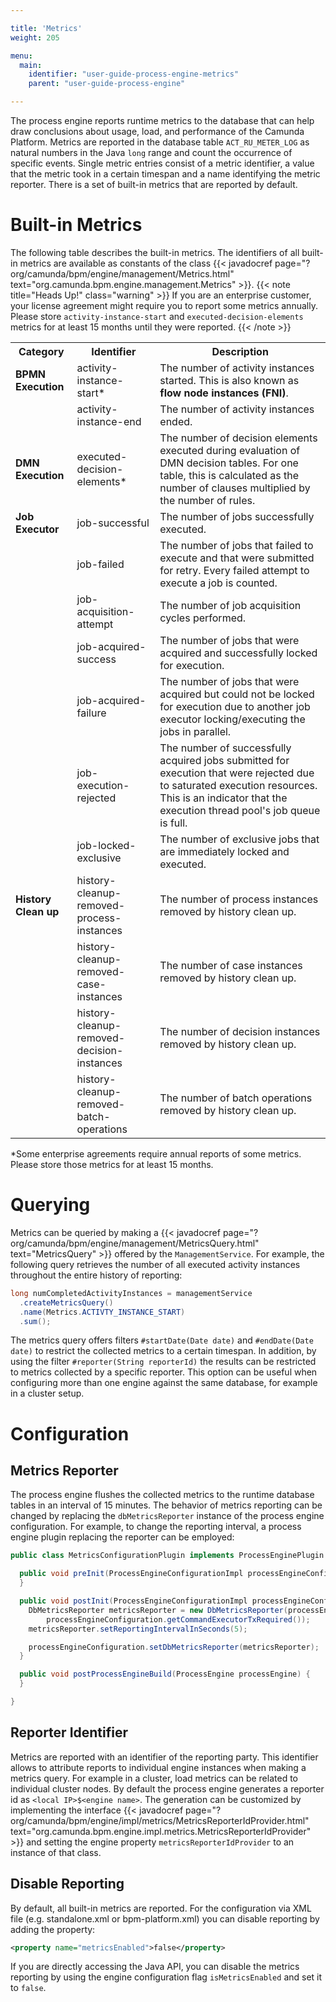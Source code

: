 ```yaml
---

title: 'Metrics'
weight: 205

menu:
  main:
    identifier: "user-guide-process-engine-metrics"
    parent: "user-guide-process-engine"

---
```


The process engine reports runtime metrics to the database that can help draw conclusions about usage, load, and performance of the Camunda Platform. Metrics are reported in the database table `ACT_RU_METER_LOG` as natural numbers in the Java `long` range and count the occurrence of specific events. Single metric entries consist of a metric identifier, a value that the metric took in a certain timespan and a name identifying the metric reporter. There is a set of built-in metrics that are reported by default.

# Built-in Metrics

The following table describes the built-in metrics. The identifiers of all built-in metrics are available as constants of the class {{< javadocref page="?org/camunda/bpm/engine/management/Metrics.html" text="org.camunda.bpm.engine.management.Metrics" >}}.
{{< note title="Heads Up!" class="warning" >}}
If you are an enterprise customer, your license agreement might require you to report some metrics annually. Please store `activity-instance-start` and `executed-decision-elements` metrics for at least 15 months until they were reported.
{{< /note >}}

<table class="table table-striped">
  <tr>
    <th>Category</th>
    <th>Identifier</th>
    <th>Description</th>
  </tr>
  <tr>
    <td><b>BPMN Execution</b></td>
    <td>activity-instance-start*</td>
    <td>The number of activity instances started. This is also known as <b>flow node instances (FNI)</b>.</td>
  </tr>
  <tr>
    <td></td>
    <td>activity-instance-end</td>
    <td>The number of activity instances ended.</td>
  </tr>
  <tr>
    <td><b>DMN Execution</b></td>
    <td>executed-decision-elements*</td>
    <td>The number of decision elements executed during evaluation of DMN decision tables. For one table, this is calculated as the number of clauses multiplied by the number of rules.</td>
  </tr>
  <tr>
    <td><b>Job Executor</b></td>
    <td>job-successful</td>
    <td>The number of jobs successfully executed.</td>
  </tr>
  <tr>
    <td></td>
    <td>job-failed</td>
    <td>The number of jobs that failed to execute and that were submitted for retry. Every failed attempt to execute a job is counted.</td>
  </tr>
  <tr>
    <td></td>
    <td>job-acquisition-attempt</td>
    <td>The number of job acquisition cycles performed.</td>
  </tr>
  <tr>
    <td></td>
    <td>job-acquired-success</td>
    <td>The number of jobs that were acquired and successfully locked for execution.</td>
  </tr>
  <tr>
    <td></td>
    <td>job-acquired-failure</td>
    <td>The number of jobs that were acquired but could not be locked for execution due to another job executor locking/executing the jobs in parallel.</td>
  </tr>
  <tr>
    <td></td>
    <td>job-execution-rejected</td>
    <td>The number of successfully acquired jobs submitted for execution that were rejected due to saturated execution resources. This is an indicator that the execution thread pool's job queue is full.</td>
  </tr>
  <tr>
    <td></td>
    <td>job-locked-exclusive</td>
    <td>The number of exclusive jobs that are immediately locked and executed.</td>
  </tr>
  <tr>
    <td><b>History Clean up</b></td>
    <td>history-cleanup-removed-process-instances</td>
    <td>The number of process instances removed by history clean up.</td>
  </tr>
  <tr>
    <td></td>
    <td>history-cleanup-removed-case-instances</td>
    <td>The number of case instances removed by history clean up.</td>
  </tr>
  <tr>
    <td></td>
    <td>history-cleanup-removed-decision-instances</td>
    <td>The number of decision instances removed by history clean up.</td>
  </tr>
  <tr>
    <td></td>
    <td>history-cleanup-removed-batch-operations</td>
    <td>The number of batch operations removed by history clean up.</td>
  </tr>
</table>

*Some enterprise agreements require annual reports of some metrics. Please store those metrics for at least 15 months.

# Querying

Metrics can be queried by making a {{< javadocref page="?org/camunda/bpm/engine/management/MetricsQuery.html" text="MetricsQuery" >}} offered by the `ManagementService`. For example, the following query retrieves the number of all executed activity instances throughout the entire history of reporting:

```java
long numCompletedActivityInstances = managementService
  .createMetricsQuery()
  .name(Metrics.ACTIVTY_INSTANCE_START)
  .sum();
```

The metrics query offers filters `#startDate(Date date)` and `#endDate(Date date)` to restrict the collected metrics to a certain timespan. In addition, by using the filter `#reporter(String reporterId)` the results can be restricted to metrics collected by a specific reporter. This option can be useful when configuring more than one engine against the same database, for example in a cluster setup.

# Configuration

## Metrics Reporter

The process engine flushes the collected metrics to the runtime database tables in an interval of 15 minutes. The behavior of metrics reporting can be changed by replacing the `dbMetricsReporter` instance of the process engine configuration. For example, to change the reporting interval, a process engine plugin replacing the reporter can be employed:

```java
public class MetricsConfigurationPlugin implements ProcessEnginePlugin {

  public void preInit(ProcessEngineConfigurationImpl processEngineConfiguration) {
  }

  public void postInit(ProcessEngineConfigurationImpl processEngineConfiguration) {
    DbMetricsReporter metricsReporter = new DbMetricsReporter(processEngineConfiguration.getMetricsRegistry(),
        processEngineConfiguration.getCommandExecutorTxRequired());
    metricsReporter.setReportingIntervalInSeconds(5);

    processEngineConfiguration.setDbMetricsReporter(metricsReporter);
  }

  public void postProcessEngineBuild(ProcessEngine processEngine) {
  }

}
```

## Reporter Identifier

Metrics are reported with an identifier of the reporting party. This identifier allows to attribute reports to individual engine instances when making a metrics query. For example in a cluster, load metrics can be related to individual cluster nodes. By default the process engine generates a reporter id as `<local IP>$<engine name>`. The generation can be customized by implementing the interface {{< javadocref page="?org/camunda/bpm/engine/impl/metrics/MetricsReporterIdProvider.html" text="org.camunda.bpm.engine.impl.metrics.MetricsReporterIdProvider" >}} and setting the engine property `metricsReporterIdProvider` to an instance of that class.

## Disable Reporting

By default, all built-in metrics are reported. For the configuration via XML file (e.g. standalone.xml or bpm-platform.xml) you can disable reporting by adding the property:
```xml
<property name="metricsEnabled">false</property>
```

If you are directly accessing the Java API, you can disable the metrics reporting by using the engine configuration flag `isMetricsEnabled` and set it to `false`.
